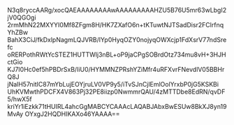N3q8ryccAARg/xocQAEAAAAAAAAwAAAAAAAAAHZU5B76U5mr63wLbgI2jV0QGOgi
2rmMhN22MXYYI0Mf8ZFgm8H/HK7ZXafO6n+tKTuwtNJTSadDisr2FClrfnqYhZBw
BahX3CiJ/fkDxlpNagmLQJVRB/lYp0HyqOZY0nojyqOWXcjp1FdXsrV77ndSrefc
oRERPothRWtYcSTEZ1HUTTWlj3nBL+oP9jaCPgSOBrdOtz734mu8vH+3HJHctGio
KJ7I0Hc0ef5hPBDrSxB/IiU0/HYMMNZPRshYZiMfr4uRFXvrFNevdlV05BBHrQ8J
jNalH57nitIC87mYbLujEOYjruLV0VP9y5/iTvSJnCjlEmlOolYrxbP0jG5KSKBi
UhKVMwthPDCFX4V863Pj32PE8iizp0NwmmrQAU/4zMTTDbe8EdRN/qvDF5/hwX5f
kriYr1iEzkk71tHUIRL4ahcGgMABCYCAAAcLAQABJAbxBwESUw8BkXJ8yn19MvAy
OYxgJ2HQDHIKAXo46YAAAA==
